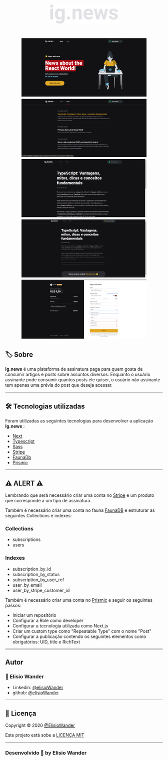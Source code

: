 <h1 align="center">
    <img src="./public/images/logo.svg">
</h1>


<h1 align="center">
    <img src="./public/images/home-ignews.png" width="400px">
    <img src="./public/images/posts-ignews.png" width="400px"> 
    <img src="./public/images/post-ignews.png" width="400px"> 
    <img src="./public/images/post-preview-ignews.png" width="400px">
    <img src="./public/images/stripe-ignews.png" width="400px">  
</h1>

## 🏷️ Sobre 
**Ig.news** é uma plataforma de assinatura paga para quem gosta de consumir artigos e posts sobre assuntos diversos.
Enquanto o usuário assinante pode consumir quantos posts ele quiser, o usuário não assinante tem apenas uma prévia do post que deseja acessar.

---

## 🛠️ Tecnologias utilizadas
Foram utilizadas as seguintes tecnologias para desenvolver a aplicação **Ig.news** :

- [Next](https://nextjs.org/)
- [Typescript](https://www.typescriptlang.org/)
- [Sass](https://sass-lang.com/)
- [Stripe](https://stripe.com/br)
- [FaunaDb](https://fauna.com/)
- [Prismic](https://prismic.io/)

---


## ⚠️ ALERT ⚠️
Lembrando que será necessário criar uma conta no [Stripe](https://console.firebase.google.com/) e um produto que corresponde a um tipo de assinatura.

Também é necessário criar uma conta no fauna [FaunaDB](https://fauna.com/) e estruturar as seguintes Collections e indexes:
### Collections
- subscriptions
- users 

### Indexes
- subscription_by_id
- subscription_by_status
- subscription_by_user_ref
- user_by_email
- user_by_stripe_customer_id

Também é necessário criar uma conta no [Prismic](https://prismic.io/) e seguir os seguintes passos: 

- Iniciar um repositório
- Configurar a Role como developer
- Configurar a tecnologia utilizada como Next.js
- Criar um custom type como "Repeatable Type" com o nome "Post"
- Configurar a publicação contendo os seguintes elementos como obrigatórios: UID, title e RichText 

---

## Autor
### 👤 Elisio Wander

- Linkedin: [@elisioWander](https://www.linkedin.com/in/elisio-wander-b88b69136/)
- github: [@elisioWander](https://github.com/ElisioWander)

---
## 📝 Licença
Copyright © 2020 [@ElisioWander](https://github.com/ElisioWander/-ignews-bootcamp-ignite-rocketseat/blob/master/LICENSE)

Este projeto está sobe a [LICENÇA MIT](https://opensource.org/licenses/MIT)

---

### Desenvolvido 💜 by Elisio Wander

